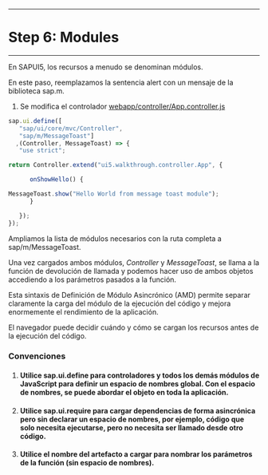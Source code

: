****************
# Step 6: Modules
****************

En SAPUI5, los recursos a menudo se denominan módulos.


En este paso, reemplazamos la sentencia alert con un mensaje de la biblioteca sap.m.


1. Se modifica el controlador [webapp/controller/App.controller.js](webapp/controller/App.controller.js)

``` js
sap.ui.define([
   "sap/ui/core/mvc/Controller",
   "sap/m/MessageToast"]
  ,(Controller, MessageToast) => {
   "use strict";

return Controller.extend("ui5.walkthrough.controller.App", {

      onShowHello() {

MessageToast.show("Hello World from message toast module");
      }

   });
});
```


Ampliamos la lista de módulos necesarios con la ruta completa a sap/m/MessageToast.


Una vez cargados ambos módulos, *Controller* y *MessageToast*, se llama a la función de devolución de llamada y podemos hacer uso de ambos objetos accediendo a los parámetros pasados a la función.


Esta sintaxis de Definición de Módulo Asincrónico (AMD) permite separar claramente la carga del módulo de la ejecución del código y mejora enormemente el rendimiento de la aplicación.


El navegador puede decidir cuándo y cómo se cargan los recursos antes de la ejecución del código.



### Convenciones


1. #### Utilice sap.ui.define para controladores y todos los demás módulos de JavaScript para definir un espacio de nombres global. Con el espacio de nombres, se puede abordar el objeto en toda la aplicación.


2. #### Utilice sap.ui.require para cargar dependencias de forma asincrónica pero sin declarar un espacio de nombres, por ejemplo, código que solo necesita ejecutarse, pero no necesita ser llamado desde otro código.


3. #### Utilice el nombre del artefacto a cargar para nombrar los parámetros de la función (sin espacio de nombres).